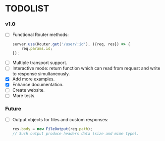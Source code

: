 # TODOLIST

### v1.0

- [ ] Functional Router methods:
    ```javascript
    server.use(Router.get('/user/:id'), ({req, res}) => {
        req.params.id;
    });
    ```
- [ ] Multiple transport support.
- [ ] Interactive mode: return function which can read from request and
      write to response simultaneously.
- [x] Add more examples.
- [x] Enhance documentation.
- [ ] Create website.
- [ ] More tests.

### Future

- [ ] Output objects for files and custom responses:
    ```javascript
    res.body = new FileOutput(req.path);
    // Such output produce headers data (size and mime type).
    ```
